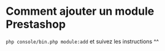 # Comment ajouter un module Prestashop


`php console/bin.php module:add`
et suivez les instructions ^^

